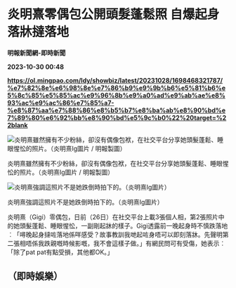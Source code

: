 # 炎明熹零偶包公開頭髮蓬鬆照 自爆起身落牀撻落地
**明報新聞網-即時新聞**

**2023-10-30 00:48**

**https://ol.mingpao.com/ldy/showbiz/latest/20231028/1698468321787/%e7%82%8e%e6%98%8e%e7%86%b9%e9%9b%b6%e5%81%b6%e5%8c%85%e5%85%ac%e9%96%8b%e9%a0%ad%e9%ab%ae%e8%93%ac%e9%ac%86%e7%85%a7-%e8%87%aa%e7%88%86%e8%b5%b7%e8%ba%ab%e8%90%bd%e7%89%80%e6%92%bb%e8%90%bd%e5%9c%b0%22%20target=%22blank**

![炎明熹雖然擁有不少粉絲，卻沒有偶像包袱，在社交平台分享她頭髮蓬鬆、睡眼惺忪的照片。（炎明熹Ig圖片 / 明報製圖）](https://fs.mingpao.com/ldy/20231028/s00009/8dff494af7ec6906759fab45bf7ed1d1.jpg)

炎明熹雖然擁有不少粉絲，卻沒有偶像包袱，在社交平台分享她頭髮蓬鬆、睡眼惺忪的照片。（炎明熹Ig圖片 / 明報製圖）

![炎明熹強調這照片不是她跌倒時拍下的。（炎明熹Ig圖片）](https://fs.mingpao.com/ldy/20231028/s00009/8dff37b5bdbc9db5a9aa6b7415219fa1.jpg)

炎明熹強調這照片不是她跌倒時拍下的。（炎明熹Ig圖片）

炎明熹（Gigi）零偶包，日前（26日）在社交平台上載3張個人相，第2張照片中的她頭髮蓬鬆、睡眼惺忪，一副剛起牀的樣子。Gigi透露前一晚起身時不慎跌落地︰「噚晚起身撻咗落地係咩感受？故事教訓我哋起咗身唔可以即刻落牀。先聲明第二張相唔係我跌親嘅時候影嘅，我不會這樣子做。」有網民問可有受傷，她表示︰「除了pat pat有點受損，其他都OK。」

（即時娛樂）
------